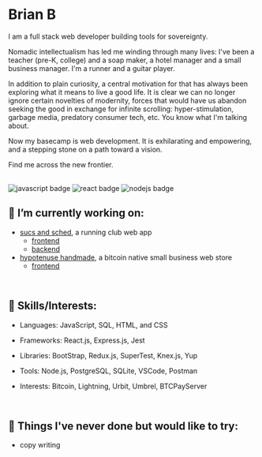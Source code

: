 # Brian B

I am a full stack web developer building tools for sovereignty.

Nomadic intellectualism has led me winding through many lives: I've been a teacher (pre-K, college) and a soap maker, a hotel manager and a small business manager. I'm a runner and a guitar player.

In addition to plain curiosity, a central motivation for that has always been exploring what it means to live a good life. It is clear we can no longer ignore certain novelties of modernity, forces that would have us abandon seeking the good in exchange for infinite scrolling: hyper-stimulation, garbage media, predatory consumer tech, etc. You know what I'm talking about.

Now my basecamp is web development. It is exhilarating and empowering, and a stepping stone on a path toward a vision.

Find me across the new frontier.

</br>

<div>
<img src="https://img.shields.io/badge/JavaScript-323330?style=for-the-badge&logo=javascript&logoColor=F7DF1E" alt="javascript badge"/>
<img src="https://img.shields.io/badge/React-20232A?style=for-the-badge&logo=react&logoColor=61DAFB" alt="react badge"/>
<img src="https://img.shields.io/badge/Node.js-339933?style=for-the-badge&logo=nodedotjs&logoColor=white" alt="nodejs badge"/>
</div>

## 🔭 I’m currently working on:
  - <a href='https://www.sucsandsched.netlify.app'>sucs and sched</a>, a running club web app
    - <a href='https://github.com/bbellify/sucsandsched-frontend'>frontend</a>
    - <a href='https://github.com/bbellify/sucsandsched-backend'>backend</a>
  - <a href='http://www.hypotenusehandmade.shop/'>hypotenuse handmade</a>, a bitcoin native small business web store
    - <a href='https://github.com/bbellify/hypotenusehandmade-frontend'>frontend</a>

</br>

<!-- 

## 🌱 I’m currently learning:
 - hoon 

</br>
-->

## 🔌 Skills/Interests:
- Languages: JavaScript, SQL, HTML, and CSS

- Frameworks: React.js, Express.js, Jest

- Libraries: BootStrap, Redux.js, SuperTest, Knex.js, Yup

- Tools: Node.js, PostgreSQL, SQLite, VSCode, Postman

- Interests: Bitcoin, Lightning, Urbit, Umbrel, BTCPayServer

</br>

## 📌 Things I've never done but would like to try:
  - copy writing

</br>
